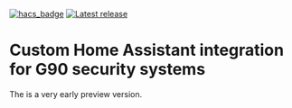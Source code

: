 [![hacs_badge](https://img.shields.io/badge/HACS-Custom-41BDF5.svg)](https://github.com/hacs/integration)
[![Latest release](https://img.shields.io/github/v/release/hostcc/hass-g90)](https://github.com/hostcc/hass-g90/releases/latest)

# Custom Home Assistant integration for G90 security systems

The is a very early preview version.
